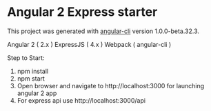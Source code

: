 # Angular 2 Express starter

This project was generated with [angular-cli](https://github.com/angular/angular-cli) version 1.0.0-beta.32.3.

Angular 2 ( 2.x )
ExpressJS ( 4.x )
Webpack ( angular-cli )

Step to Start:

1) npm install
2) npm start
3) Open browser and navigate to http://localhost:3000 for launching angular 2 app
4) For express api use http://localhost:3000/api